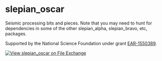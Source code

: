 # slepian_oscar
Seismic processing bits and pieces. Note that you may need to hunt for dependencies in some of the other slepian_alpha, slepian_bravo, etc, packages.

Supported by the National Science Foundation under grant <a href="https://www.nsf.gov/awardsearch/showAward?AWD_ID=1550389">EAR-1550389</a>.

[![View slepian_oscar on File Exchange](https://www.mathworks.com/matlabcentral/images/matlab-file-exchange.svg)](https://www.mathworks.com/matlabcentral/fileexchange/81121-slepian_oscar)
